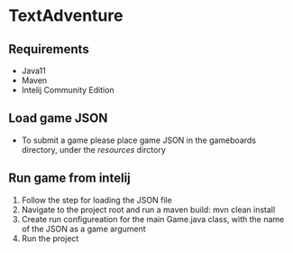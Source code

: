 # TextAdventure

## Requirements
* Java11
* Maven
* Intelij Community Edition 

## Load game JSON
* To submit a game please place game JSON in the gameboards directory, under the *resources* dirctory 

## Run game from intelij
1. Follow the step for loading the JSON file
2. Navigate to the project root and run a maven build: mvn clean install
3. Create run configureation for the main Game.java class, with the name of the JSON as a game argument
3. Run the project
